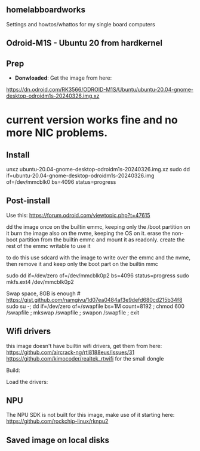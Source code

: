 ## homelabboardworks
Settings and howtos/whattos for my single board computers

## Odroid-M1S - Ubuntu 20 from hardkernel

## Prep

* **Donwloaded**: Get the image from here:

https://dn.odroid.com/RK3566/ODROID-M1S/Ubuntu/ubuntu-20.04-gnome-desktop-odroidm1s-20240326.img.xz

# current version works fine and no more NIC problems.

## Install

unxz ubuntu-20.04-gnome-desktop-odroidm1s-20240326.img.xz
sudo dd if=ubuntu-20.04-gnome-desktop-odroidm1s-20240326.img of=/dev/mmcblk0 bs=4096 status=progress

## Post-install

Use this: https://forum.odroid.com/viewtopic.php?t=47615

dd the image once on the builtin emmc, keeping only the /boot partition on it
burn the image also on the nvme, keeping the OS on it. erase the non-boot partition from the builtin emmc
and mount it as readonly. create the rest of the emmc writable to use it

to do this use sdcard with the image to write over the emmc and the nvme, then remove it and keep only the boot part on the builtin mmc

sudo dd if=/dev/zero of=/dev/mmcblk0p2 bs=4096 status=progress
sudo mkfs.ext4 /dev/mmcblk0p2

Swap space, 8GB is enough # https://gist.github.com/namgivu/1d07ea0484af3e9defd680cd215b34f8
sudo su -; dd if=/dev/zero of=/swapfile bs=1M count=8192 ; chmod 600 /swapfile ; mkswap /swapfile ; swapon /swapfile ; exit

## Wifi drivers
this image doesn't have builtin wifi drivers, get them from here:
https://github.com/aircrack-ng/rtl8188eus/issues/31
https://github.com/kimocoder/realtek_rtwifi
for the small dongle

Build:

Load the drivers:

## NPU

The NPU SDK is not built for this image, make use of it starting here:
https://github.com/rockchip-linux/rknpu2

## Saved image on local disks


